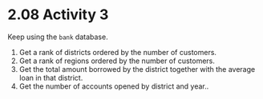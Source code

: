 # 2.08 Activity 3

Keep using the `bank` database.

1. Get a rank of districts ordered by the number of customers.
2. Get a rank of regions ordered by the number of customers.
3. Get the total amount borrowed by the district together with the average loan in that district.
4. Get the number of accounts opened by district and year..
